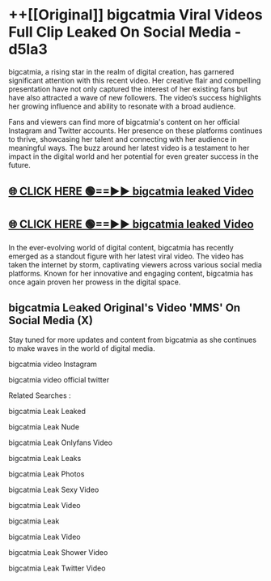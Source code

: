 # ++[[Original]] bigcatmia Viral Videos Full Clip Leaked On Social Media - d5la3<br>

bigcatmia, a rising star in the realm of digital creation, has garnered significant attention with this recent video. Her creative flair and compelling presentation have not only captured the interest of her existing fans but have also attracted a wave of new followers. The video’s success highlights her growing influence and ability to resonate with a broad audience.

Fans and viewers can find more of bigcatmia's content on her official Instagram and Twitter accounts. Her presence on these platforms continues to thrive, showcasing her talent and connecting with her audience in meaningful ways. The buzz around her latest video is a testament to her impact in the digital world and her potential for even greater success in the future.


## [🌐 CLICK HERE 🟢==►► bigcatmia leaked Video ](https://onlyclips.site?title=bigcatmia&ref=git)

## [🌐 CLICK HERE 🟢==►► bigcatmia leaked Video ](https://onlyclips.site?title=bigcatmia&ref=git)


In the ever-evolving world of digital content, bigcatmia has recently emerged as a standout figure with her latest viral video. The video has taken the internet by storm, captivating viewers across various social media platforms. Known for her innovative and engaging content, bigcatmia has once again proven her prowess in the digital space.



## bigcatmia L𝚎aked Original's Video 'MMS' On Social Media (X)


Stay tuned for more updates and content from bigcatmia as she continues to make waves in the world of digital media.

bigcatmia video Instagram

bigcatmia video official twitter


Related Searches :

bigcatmia Leak Leaked

bigcatmia Leak Nude

bigcatmia Leak Onlyfans Video

bigcatmia Leak Leaks

bigcatmia Leak Photos

bigcatmia Leak Sexy Video

bigcatmia Leak Video

bigcatmia Leak

bigcatmia Leak Video

bigcatmia Leak Shower Video

bigcatmia Leak Twitter Video

